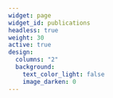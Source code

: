 ```yaml
---
widget: page
widget_id: publications
headless: true
weight: 30
active: true
design:
  columns: "2"
  background:
    text_color_light: false
    image_darken: 0
---
```


